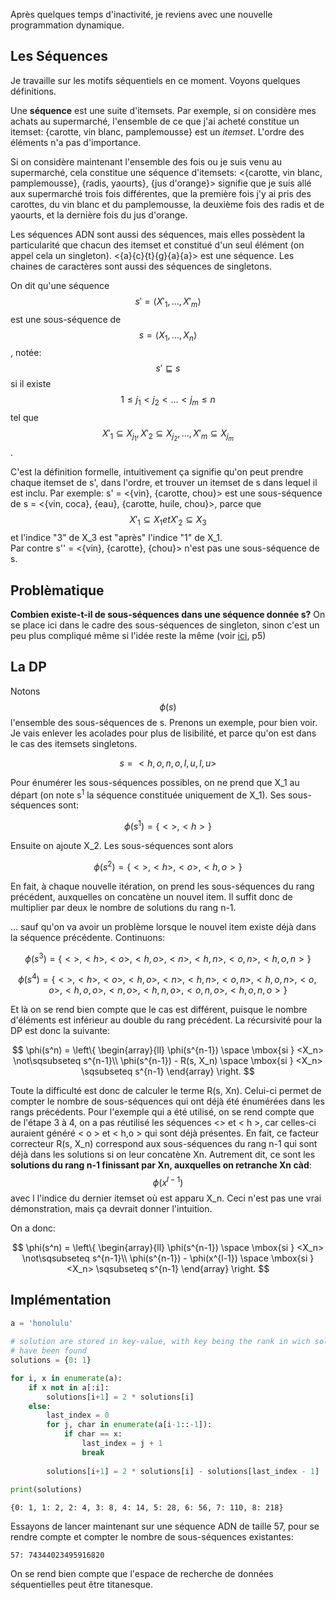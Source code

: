 
Après quelques temps d'inactivité, je reviens avec une nouvelle programmation dynamique.

## Les Séquences
Je travaille sur les motifs séquentiels en ce moment. Voyons quelques définitions.

Une **séquence** est une suite d'itemsets. Par exemple, si on considère mes achats au supermarché, l'ensemble de ce que j'ai acheté constitue un itemset: {carotte, vin blanc, pamplemousse} est un *itemset*. L'ordre des éléments n'a pas d'importance.

Si on considère maintenant l'ensemble des fois ou je suis venu au supermarché, cela constitue une séquence d'itemsets: <{carotte, vin blanc, pamplemousse}, {radis, yaourts}, {jus d'orange}> signifie que je suis allé aux supermarché trois fois différentes, que la première fois j'y ai pris des carottes, du vin blanc et du pamplemousse, la deuxième fois des radis et de yaourts, et la dernière fois du jus d'orange.

Les séquences ADN sont aussi des séquences, mais elles possèdent la particularité que chacun des itemset et constitué d'un seul élément (on appel cela un singleton). <{a}{c}{t}{g}{a}{a}> est une séquence. Les chaines de caractères sont aussi des séquences de singletons.

On dit qu'une séquence $$ s' = \langle X'_{1}, ..., X'_{m}\rangle $$ est une sous-séquence de $$s = \langle X_{1}, ..., X_{n}\rangle $$, notée: $$s'\sqsubseteq s$$ si il existe $$ 1 \leq j_{1} < j_{2} < ... < j_{m} \leq n $$ tel que $$X'_{1} \subseteq X_{j_{1}}, X'_{2} \subseteq X_{j_{2}}, ..., X'_{m} \subseteq X_{j_{m}}$$.   

C'est la définition formelle, intuitivement ça signifie qu'on peut prendre chaque itemset de s', dans l'ordre, et trouver un itemset de s dans lequel il est inclu. Par exemple:
s' = <{vin}, {carotte, chou}> est une sous-séquence de s = <{vin, coca}, {eau}, {carotte, huile, chou}>, parce que $$X'_1 \subseteq X_1 et X'_2 \subseteq X_3$$ et l'indice "3" de X_3 est "après" l'indice "1" de X_1.     
Par contre s'' = <{vin}, {carotte}, {chou}> n'est pas une sous-séquence de s.

## Problèmatique
**Combien existe-t-il de sous-séquences dans une séquence donnée s?**
On se place ici dans le cadre des sous-séquences de singleton, sinon c'est un peu plus compliqué même si l'idée reste la même (voir [ici](https://hal.inria.fr/hal-00740231v1/document), p5)

## La DP
Notons $$\phi(s)$$ l'ensemble des sous-séquences de s. Prenons un exemple, pour bien voir. Je vais enlever les acolades pour plus de lisibilité, et parce qu'on est dans le cas des itemsets singletons.

$$s = <h,o,n,o,l,u,l,u>$$ 

Pour énumérer les sous-séquences possibles, on ne prend que X_1 au départ (on note s<sup>1</sup> la séquence constituée uniquement de X_1). Ses sous-séquences sont: 

$$\phi(s^1) = \{<>, <h>\}$$
    
Ensuite on ajoute X_2. Les sous-séquences sont alors 
    
$$\phi(s^2) = \{ <>, <h>, <o>, <h,o>\}$$

En fait, à chaque nouvelle itération, on prend les sous-séquences du rang précédent, auxquelles on concatène un nouvel item. Il suffit donc de multiplier par deux le nombre de solutions du rang n-1.

... sauf qu'on va avoir un problème lorsque le nouvel item existe déjà dans la séquence précédente. Continuons:

$$\phi(s^3) = \{ <>, <h>, <o>, <h,o>, <n>, <h,n>, <o,n>, <h,o,n> \}$$
    
$$\phi(s^4) = \{ <>, <h>, <o>, <h,o>, <n>, <h,n>, <o,n>, <h,o,n>, <o,o>, <h,o,o>, <n, o>, <h,n,o>, <o,n,o>, <h,o,n,o>\}$$
    
Et là on se rend bien compte que le cas est différent, puisque le nombre d'éléments est inférieur au double du rang précédent. 
La récursivité pour la DP est donc la suivante:

$$
\phi(s^n) = \left\{
    \begin{array}{ll}
        \phi(s^{n-1}) \space \mbox{si } <X_n> \not\sqsubseteq s^{n-1}\\
        \phi(s^{n-1}) - R(s, X_n) \space \mbox{si } <X_n> \sqsubseteq s^{n-1}
    \end{array}
\right.
$$

Toute la difficulté est donc de calculer le terme R(s, Xn). Celui-ci permet de compter le nombre de sous-séquences qui ont déjà été énumérées dans les rangs précédents. Pour l'exemple qui a été utilisé, on se rend compte que de l'étape 3 à 4, on a pas réutilisé les séquences <> et < h >, car celles-ci auraient généré < o > et < h,o > qui sont déjà présentes. En fait, ce facteur correcteur R(s, X_n) correspond aux sous-séquences du rang n-1 qui sont déjà dans les solutions si on leur concatène Xn. Autrement dit, ce sont les **solutions du rang n-1 finissant par Xn, auxquelles on retranche Xn càd**: $$\phi(x^{l-1})$$ avec l l'indice du dernier itemset où est apparu X_n. Ceci n'est pas une vrai démonstration, mais ça devrait donner l'intuition. 

On a donc: 

$$
\phi(s^n) = \left\{
    \begin{array}{ll}
        \phi(s^{n-1}) \space \mbox{si } <X_n> \not\sqsubseteq s^{n-1}\\
        \phi(s^{n-1}) - \phi(x^{l-1}) \space \mbox{si } <X_n> \sqsubseteq s^{n-1}
    \end{array}
\right.
$$

## Implémentation

``` python
a = 'honolulu'
     
# solution are stored in key-value, with key being the rank in wich solutions
# have been found 
solutions = {0: 1}

for i, x in enumerate(a):
    if x not in a[:i]:
        solutions[i+1] = 2 * solutions[i]
    else:
        last_index = 0
        for j, char in enumerate(a[i-1::-1]):
            if char == x:
                last_index = j + 1
                break
 
        solutions[i+1] = 2 * solutions[i] - solutions[last_index - 1]    
         
print(solutions)
```

```
{0: 1, 1: 2, 2: 4, 3: 8, 4: 14, 5: 28, 6: 56, 7: 110, 8: 218}
```

Essayons de lancer maintenant sur une séquence ADN de taille 57, pour se rendre compte et compter le nombre de sous-séquences existantes:

```
57: 74344023495916820
```
On se rend bien compte que l'espace de recherche de données séquentielles peut être titanesque. 

